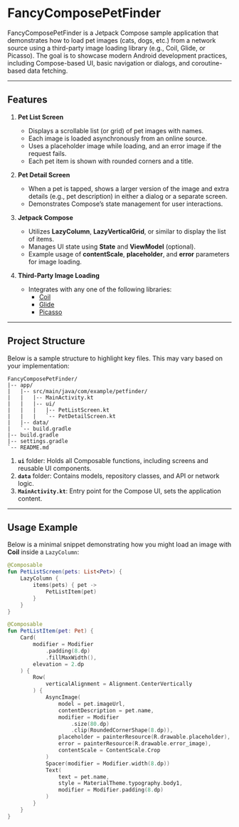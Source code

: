 # FancyComposePetFinder

FancyComposePetFinder is a Jetpack Compose sample application that demonstrates how to load pet images (cats, dogs, etc.) from a network source using a third-party image loading library (e.g., Coil, Glide, or Picasso). The goal is to showcase modern Android development practices, including Compose-based UI, basic navigation or dialogs, and coroutine-based data fetching.

---

## Features

1. **Pet List Screen**  
   - Displays a scrollable list (or grid) of pet images with names.
   - Each image is loaded asynchronously from an online source.
   - Uses a placeholder image while loading, and an error image if the request fails.
   - Each pet item is shown with rounded corners and a title.

2. **Pet Detail Screen**  
   - When a pet is tapped, shows a larger version of the image and extra details (e.g., pet description) in either a dialog or a separate screen.
   - Demonstrates Compose’s state management for user interactions.

3. **Jetpack Compose**  
   - Utilizes **LazyColumn**, **LazyVerticalGrid**, or similar to display the list of items.
   - Manages UI state using **State** and **ViewModel** (optional).
   - Example usage of **contentScale**, **placeholder**, and **error** parameters for image loading.

4. **Third-Party Image Loading**  
   - Integrates with any one of the following libraries:
     - [Coil](https://github.com/coil-kt/coil)
     - [Glide](https://github.com/bumptech/glide)
     - [Picasso](https://github.com/square/picasso)

---
## Project Structure

Below is a sample structure to highlight key files. This may vary based on your implementation:

``` 
FancyComposePetFinder/
|-- app/
|   |-- src/main/java/com/example/petfinder/
|   |   |-- MainActivity.kt
|   |   |-- ui/
|   |   |   |-- PetListScreen.kt
|   |   |   `-- PetDetailScreen.kt
|   |-- data/
|   `-- build.gradle
|-- build.gradle
|-- settings.gradle
`-- README.md

``` 

1. **`ui`** folder: Holds all Composable functions, including screens and reusable UI components.
2. **`data`** folder: Contains models, repository classes, and API or network logic.
3. **`MainActivity.kt`**: Entry point for the Compose UI, sets the application content.

---

## Usage Example

Below is a minimal snippet demonstrating how you might load an image with **Coil** inside a `LazyColumn`:

```kotlin
@Composable
fun PetListScreen(pets: List<Pet>) {
    LazyColumn {
        items(pets) { pet ->
            PetListItem(pet)
        }
    }
}

@Composable
fun PetListItem(pet: Pet) {
    Card(
        modifier = Modifier
            .padding(8.dp)
            .fillMaxWidth(),
        elevation = 2.dp
    ) {
        Row(
            verticalAlignment = Alignment.CenterVertically
        ) {
            AsyncImage(
                model = pet.imageUrl,
                contentDescription = pet.name,
                modifier = Modifier
                    .size(80.dp)
                    .clip(RoundedCornerShape(8.dp)),
                placeholder = painterResource(R.drawable.placeholder),
                error = painterResource(R.drawable.error_image),
                contentScale = ContentScale.Crop
            )
            Spacer(modifier = Modifier.width(8.dp))
            Text(
                text = pet.name,
                style = MaterialTheme.typography.body1,
                modifier = Modifier.padding(8.dp)
            )
        }
    }
}
